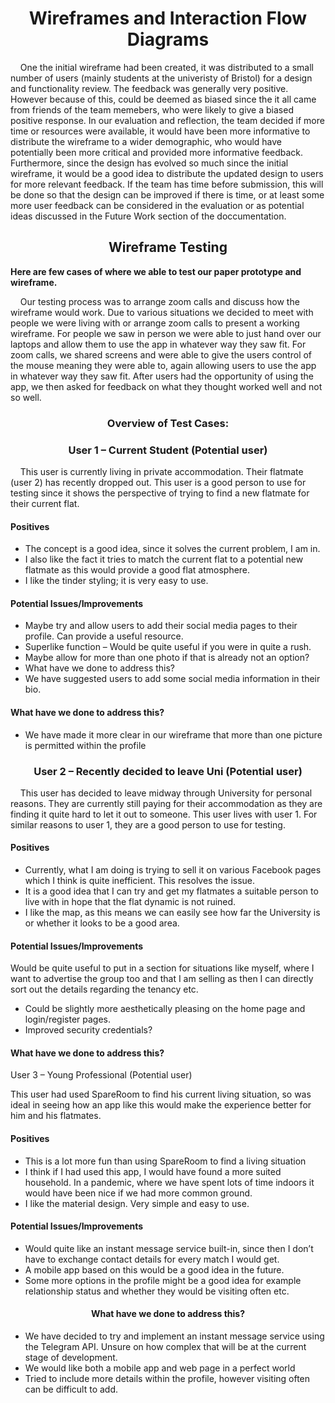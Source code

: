 <h1 align="center">Wireframes and Interaction Flow Diagrams</h1>


<p>&nbsp;&nbsp;&nbsp;&nbsp;One the initial wireframe had been created, it was distributed to a small number of users (mainly students at the univeristy of Bristol) for a design and functionality review. The feedback was generally very positive. However because of this, could be deemed as biased since the it all came from friends of the team memebers, who were likely to give a biased positive response. In our evaluation and reflection, the team decided if more time or resources were available, it would have been more informative to distribute the wireframe to a wider demographic, who would have potentially been more critical and provided more informative feedback. Furthermore, since the design has evolved so much since the initial wireframe, it would be a good idea to distribute the updated design to users for more relevant feedback. If the team has time before submission, this will be done so that the design can be improved if there is time, or at least some more user feedback can be considered in the evaluation or as potential ideas discussed in the Future Work section of the doccumentation.</p>

<h2 align="center">Wireframe Testing</h2>

<p><b>Here are few cases of where we able to test our paper prototype and wireframe.</b></p>

<p>&nbsp;&nbsp;&nbsp;&nbsp;Our testing process was to arrange zoom calls and discuss how the wireframe would work. Due to various situations we decided to meet with people we were living with or arrange zoom calls to present a working wireframe. For people we saw in person we were able to just hand over our laptops and allow them to use the app in whatever way they saw fit. For zoom calls, we shared screens and were able to give the users control of the mouse meaning they were able to, again allowing users to use the app in whatever way they saw fit. After users had the opportunity of using the app, we then asked for feedback on what they thought worked well and not so well.</p>

<h3 align="center">Overview of Test Cases:</h3>

<h3 align="center">User 1 – Current Student (Potential user)</h3>

<p>&nbsp;&nbsp;&nbsp;&nbsp;This user is currently living in private accommodation. Their flatmate (user 2) has recently dropped out. This user is a good person to use for testing since it shows the perspective of trying to find a new flatmate for their current flat.</p>

<h4>Positives</h4>

- The concept is a good idea, since it solves the current problem, I am in.
- I also like the fact it tries to match the current flat to a potential new flatmate as this would provide a good flat atmosphere.
- I like the tinder styling; it is very easy to use.

<h4>Potential Issues/Improvements</h4>

- Maybe try and allow users to add their social media pages to their profile. Can provide a useful resource.
- Superlike function – Would be quite useful if you were in quite a rush.
- Maybe allow for more than one photo if that is already not an option?
- What have we done to address this?
- We have suggested users to add some social media information in their bio.

<h4>What have we done to address this?</h4>

- We have made it more clear in our wireframe that more than one picture is permitted within the profile

<h3 align="center">User 2 – Recently decided to leave Uni (Potential user)</h3>

<p>&nbsp;&nbsp;&nbsp;&nbsp;This user has decided to leave midway through University for personal reasons. They are currently still paying for their accommodation as they are finding it quite hard to let it out to someone. This user lives with user 1. For similar reasons to user 1, they are a good person to use for testing.</p>

<h4>Positives</h4>

- Currently, what I am doing is trying to sell it on various Facebook pages which I think is quite inefficient. This resolves the issue.
- It is a good idea that I can try and get my flatmates a suitable person to live with in hope that the flat dynamic is not ruined.
- I like the map, as this means we can easily see how far the University is or whether it looks to be a good area.

<h4>Potential Issues/Improvements</h4>

<p>Would be quite useful to put in a section for situations like myself, where I want to advertise the group too and that I am selling as then I can directly sort out the details regarding the tenancy etc.</p>

- Could be slightly more aesthetically pleasing on the home page and login/register pages.
- Improved security credentials?

<h4>What have we done to address this?</h4
- We think that the app can be used by a user in this situation.
- Tried to redesign the home/login/register pages to be more aesthetically pleasing
- Clearly addressed that we will be using hashing to ensure that details remain secure

<h3 align="center">User 3 – Young Professional (Potential user)</h3>

This user had used SpareRoom to find his current living situation, so was ideal in seeing how an app like this would make the experience better for him and his flatmates.

<h4>Positives</h4>

- This is a lot more fun than using SpareRoom to find a living situation
- I think if I had used this app, I would have found a more suited household. In a pandemic, where we have spent lots of time indoors it would have been nice if we had more common ground.
- I like the material design. Very simple and easy to use.

<h4>Potential Issues/Improvements</h4>

- Would quite like an instant message service built-in, since then I don’t have to exchange contact details for every match I would get.
- A mobile app based on this would be a good idea in the future.
- Some more options in the profile might be a good idea for example relationship status and whether they would be visiting often etc.

<h4 align="center">What have we done to address this?</h4>

- We have decided to try and implement an instant message service using the Telegram API. Unsure on how complex that will be at the current stage of development.
- We would like both a mobile app and web page in a perfect world
- Tried to include more details within the profile, however visiting often can be difficult to add.
